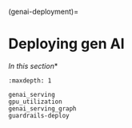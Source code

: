 (genai-deployment)=
# Deploying gen AI 

*In this section**

```{toctree}
:maxdepth: 1

genai_serving
gpu_utilization
genai_serving_graph
guardrails-deploy
```